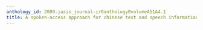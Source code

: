 ```yaml
---
anthology_id: 2000.jasis_journal-ir0anthology0volumeA51A4.1
title: A spoken-access approach for chinese text and speech information retrieval
---
```


